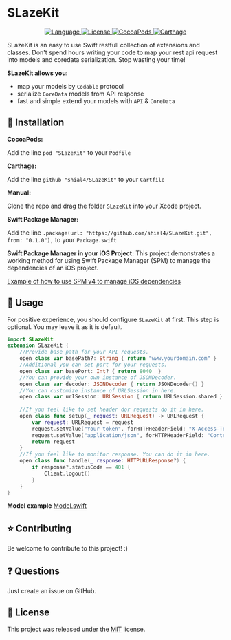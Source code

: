 # SLazeKit

<p align="center">
    <a href="http://swift.org">
        <img src="https://img.shields.io/badge/Swift-4.0-brightgreen.svg" alt="Language" />
        </a>
        <a href="https://raw.githubusercontent.com/shial4/SLazeKit/master/LICENSE">
            <img src="https://img.shields.io/badge/license-MIT-blue.svg" alt="License" />
        </a>
        <a href="https://cocoapods.org/pods/SLazeKit">
            <img src="https://img.shields.io/cocoapods/v/SLazeKit.svg" alt="CocoaPods" />
        </a>
        <a href="https://github.com/Carthage/Carthage">
            <img src="https://img.shields.io/badge/carthage-compatible-4BC51D.svg?style=flat" alt="Carthage" />
        </a>
</p>

SLazeKit is an easy to use Swift restfull collection of extensions and classes. Don't spend hours writing your code to map your rest api request into models and coredata serialization. Stop wasting your time!

**SLazeKit allows you:**
- map your models by  `Codable` protocol
- serialize `CoreData` models from API response
- fast and simple extend your models with `API` & `CoreData`

## 🔧 Installation

**CocoaPods:**

Add the line `pod "SLazeKit"` to your `Podfile`

**Carthage:**

Add the line `github "shial4/SLazeKit"` to your `Cartfile`

**Manual:**

Clone the repo and drag the folder `SLazeKit` into your Xcode project.

**Swift Package Manager:**

Add the line `.package(url: "https://github.com/shial4/SLazeKit.git", from: "0.1.0"),` to your `Package.swift`

**Swift Package Manager in your iOS Project:**
This project demonstrates a working method for using Swift Package Manager (SPM) to manage the dependencies of an iOS project.

<a href="https://github.com/j-channings/swift-package-manager-ios">Example of how to use SPM v4 to manage iOS dependencies</a>

## 💊 Usage

For positive experience, you should configure `SLazeKit` at first. This step is optional. You may leave it as it is default.

```swift
import SLazeKit
extension SLazeKit {
    //Provide base path for your API requests.
    open class var basePath?: String { return "www.yourdomain.com" }
    //Additional you can set port for your requests.
    open class var basePort: Int? { return 8040  }
    //You can provide your own instance of JSONDecoder.
    open class var decoder: JSONDecoder { return JSONDecoder() }
    //You can customize instance of URLSession in here.
    open class var urlSession: URLSession { return URLSession.shared }
    
    //If you feel like to set header dor requests do it in here.
    open class func setup(_ request: URLRequest) -> URLRequest {
        var request: URLRequest = request
        request.setValue("Your token", forHTTPHeaderField: "X-Access-Token")
        request.setValue("application/json", forHTTPHeaderField: "Content-Type")
        return request
    }
    //If you feel like to monitor response. You can do it in here.
    open class func handle(_ response: HTTPURLResponse?) {
        if response?.statusCode == 401 {
            Client.logout()
        }
    }
}
```

**Model example**
[Model.swift](Tests/SLazeKitTests/Models/Model.swift)

## ⭐ Contributing

Be welcome to contribute to this project! :)

## ❓ Questions

Just create an issue on GitHub.

## 📝 License

This project was released under the [MIT](LICENSE) license.
